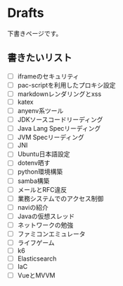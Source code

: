 # Drafts

下書きページです。

## 書きたいリスト

- [ ] iframeのセキュリティ
- [ ] pac-scriptを利用したプロキシ設定
- [ ] markdownレンダリングとxss
- [ ] katex
- [ ] anyenv系ツール
- [ ] JDKソースコードリーディング
- [ ] Java Lang Specリーディング
- [ ] JVM Specリーディング
- [ ] JNI
- [ ] Ubuntu日本語設定
- [ ] dotenv晒す
- [ ] python環境構築
- [ ] samba構築
- [ ] メールとRFC違反
- [ ] 業務システムでのアクセス制御
- [ ] naviの紹介
- [ ] Javaの仮想スレッド
- [ ] ネットワークの勉強
- [ ] ファミコンエミュレータ
- [ ] ライフゲーム
- [ ] k6
- [ ] Elasticsearch
- [ ] IaC
- [ ] VueとMVVM
